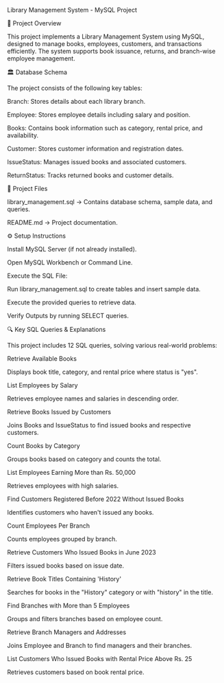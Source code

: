 Library Management System - MySQL Project

📌 Project Overview

This project implements a Library Management System using MySQL, designed to manage books, employees, customers, and transactions efficiently. The system supports book issuance, returns, and branch-wise employee management.

🏛 Database Schema

The project consists of the following key tables:

Branch: Stores details about each library branch.

Employee: Stores employee details including salary and position.

Books: Contains book information such as category, rental price, and availability.

Customer: Stores customer information and registration dates.

IssueStatus: Manages issued books and associated customers.

ReturnStatus: Tracks returned books and customer details.

📂 Project Files

library_management.sql → Contains database schema, sample data, and queries.

README.md → Project documentation.

⚙️ Setup Instructions

Install MySQL Server (if not already installed).

Open MySQL Workbench or Command Line.

Execute the SQL File:

Run library_management.sql to create tables and insert sample data.

Execute the provided queries to retrieve data.

Verify Outputs by running SELECT queries.

🔍 Key SQL Queries & Explanations

This project includes 12 SQL queries, solving various real-world problems:

Retrieve Available Books

Displays book title, category, and rental price where status is "yes".

List Employees by Salary

Retrieves employee names and salaries in descending order.

Retrieve Books Issued by Customers

Joins Books and IssueStatus to find issued books and respective customers.

Count Books by Category

Groups books based on category and counts the total.

List Employees Earning More than Rs. 50,000

Retrieves employees with high salaries.

Find Customers Registered Before 2022 Without Issued Books

Identifies customers who haven't issued any books.

Count Employees Per Branch

Counts employees grouped by branch.

Retrieve Customers Who Issued Books in June 2023

Filters issued books based on issue date.

Retrieve Book Titles Containing 'History'

Searches for books in the "History" category or with "history" in the title.

Find Branches with More than 5 Employees

Groups and filters branches based on employee count.

Retrieve Branch Managers and Addresses

Joins Employee and Branch to find managers and their branches.

List Customers Who Issued Books with Rental Price Above Rs. 25

Retrieves customers based on book rental price.
